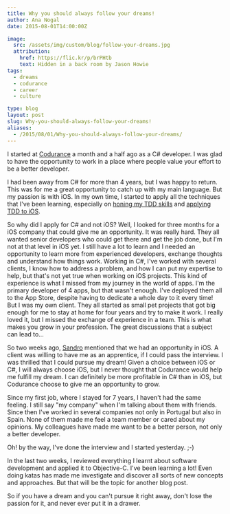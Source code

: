 ```yaml
---
title: Why you should always follow your dreams!
author: Ana Nogal
date: 2015-08-01T14:00:00Z

image:
  src: /assets/img/custom/blog/follow-your-dreams.jpg
  attribution:
    href: https://flic.kr/p/brPHtb
    text: Hidden in a back room by Jason Howie
tags:
  - dreams
  - codurance
  - career
  - culture

type: blog
layout: post
slug: Why-you-should-always-follow-your-dreams!
aliases: 
  - /2015/08/01/Why-you-should-always-follow-your-dreams/
---
```


I started at [Codurance](http://codurance.com/) a month and a half ago as a C# developer. I was glad to have the opportunity to work in a place where people value your effort to be a better developer.

I had been away from C# for more than 4 years, but I was happy to return. This was for me a great opportunity to catch up with my main language. But my passion is with iOS. In my own time, I started to apply all the techniques that I've been learning, especially on [honing my TDD skills](http://www.ananogal.com/blog/starting-your-tdd-journey/) and [applying TDD to iOS](http://codurance.com/2015/07/13/How-to-start-doing-TDD-in-iOS/).

So why did I apply for C# and not iOS? Well, I looked for three months for a iOS company that could give me an opportunity. It was really hard. They all wanted senior developers who could get there and get the job done, but I'm not at that level in iOS yet. I still have a lot to learn and I needed an opportunity to learn more from experienced developers, exchange thoughts and understand how things work. Working in C#, I've worked with several clients, I know how to address a problem, and how I can put my expertise to help, but that's not yet true when working on iOS projects. This kind of experience is what I missed from my journey in the world of apps. I'm the primary developer of 4 apps, but that wasn't enough. I've deployed them all to the App Store, despite having to dedicate a whole day to it every time! But I was my own client. They all started as small pet projects that got big enough for me to stay at home for four years and try to make it work. I really loved it, but I missed the exchange  of experience in a team. This is what makes you grow in your profession. The great discussions that a subject can lead to…

So two weeks ago, [Sandro](https://twitter.com/sandromancuso) mentioned that we had an opportunity in iOS. A client was willing to have me as an apprentice, if I could pass the interview. I was thrilled that I could pursue my dream! Given a choice between iOS or C#, I will always choose iOS, but I never thought that Codurance would help me fulfill my dream. I can definitely be more profitable in C# than in iOS, but Codurance choose to give me an opportunity to grow.

Since my first job, where I stayed for 7 years, I haven't had the same feeling. I still say "my company" when I'm talking about them with friends. Since then I've worked in several companies not only in Portugal but also in Spain. None of them made me feel a team member or cared about my opinions. My colleagues have made me want to be a better person, not only a better developer.

Oh! by the way, I've done the interview and I started yesterday. ;-)

In the last two weeks, I reviewed everything I learnt about software development and applied it to Objective-C. I've been learning a lot! Even doing katas has made me investigate and discover all sorts of new concepts and approaches. But that will be the topic for another blog post.

So if you have a dream and you can't pursue it right away, don't lose the passion for it, and never ever put it in a drawer.

